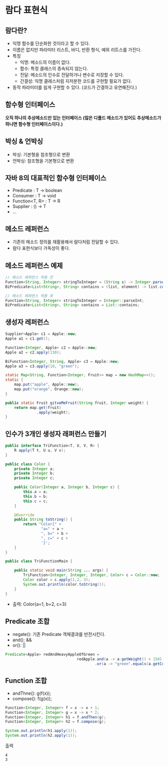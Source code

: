 # 람다 표현식

## 람다란?
- 익명 함수를 단순화한 것이라고 할 수 있다.
- 이름은 없지만 파라미터 리스트, 바디, 반환 형식, 예외 리트스를 가진다.
- 특징
    - 익명: 메소드의 이름이 없다.
    - 함수: 특정 클래스의 종속되지 않는다.
    - 전달: 메소드의 인수로 전달하거나 변수로 저장할 수 있다.
    - 간결성: 익명 클래스처럼 지저분한 코드를 구현할 필요가 없다.
- 동작 파라미터를 쉽게 구현할 수 있다. (코드가 간결하고 유연해진다.)

## 함수형 인터페이스
**오직 하나의 추상메소드만 있는 인터페이스 (많은 디폴드 메소드가 있어도 추상메소드가 하나면 함수형 인터페이스이다.)**

## 박싱 & 언박싱
 - 박싱: 기본형을 참조형으로 변환
 - 언박싱: 참조형을 기본형으로 변환

## 자바 8의 대표적인 함수형 인터페이스
- Predicate<T> : T -> boolean
- Consumer<T> : T -> void
- Function<T, R> : T -> R
- Supplier<T> : () -> T
- ...


## 메소드 레퍼런스
- 기존의 메소드 정의를 재활용해서 람다처럼 전달할 수 있다.
- 람다 표현식보다 가독성이 좋다.

## 메소드 레퍼런스 예제
```java
// 메소드 레퍼런스 적용 전
Function<String, Integer> stringToInteger = (String s) -> Integer.parseInt(s);
BiPredicate<List<String>, String> contains = (list, element) -> list.contains(element);

// 메소드 레퍼런스 적용 후
Function<String, Integer> stringToInteger = Integer::parseInt;
BiPredicate<List<String>, String> contains = List::contains;
```

## 생성자 레퍼런스
```java
Supplier<Apple> c1 = Apple::new;
Apple a1 = c1.get();

Function<Integer, Apple> c2 = Apple::new;
Apple a2 = c2.apply(110);

BiFunction<Integer, String, Apple> c3 = Apple::new;
Apple a3 = c3.apply(10, "green");

static Map<String, Function<Integer, Fruit>> map = new HashMap<>();
static {
    map.put("apple", Apple::new);
    map.put("orange", Orange::new);
}

public static Fruit gitveMeFruit(String fruit, Integer weight) {
    return map.get(fruit)
              .apply(weight);
}
```

## 인수가 3개인 생성자 래퍼런스 만들기
```java
public interface TriFunction<T, U, V, R> {
    R apply(T t, U u, V v);
}

public class Color {
    private Integer a;
    private Integer b;
    private Integer c;

    public Color(Integer a, Integer b, Integer c) {
        this.a = a;
        this.b = b;
        this.c = c;
    }

    @Override
    public String toString() {
        return "Color{" +
                "a=" + a +
                ", b=" + b +
                ", c=" + c +
                '}';
    }
}

public class TriFunctionMain {

    public static void main(String ... args) {
        TriFunction<Integer, Integer, Integer, Color> c = Color::new;
        Color color = c.apply(1,2, 3);
        System.out.println(color.toString());
    }
}
```
- 출력: Color{a=1, b=2, c=3}

## Predicate 조합
- negate(): 기존 Predicate 객체결과를 반전시킨다.
- and(): &&
- or(): ||
```java
Predicate<Apple> redAndHeavyAppleOfGreen = 
                                redApple.and(a -> a.getWeight() > 150)
                                        .or(a -> "green".equals(a.getColor()));
```

## Function 조합
- andThne(): g(f(x));
- compose(): f(g(x));

```java
Function<Integer, Integer> f = x -> x + 1;
Function<Integer, Integer> g = x -> x * 2;
Function<Integer, Integer> h1 = f.andThen(g);
Function<Integer, Integer> h2 = f.compose(g);

System.out.println(h1.apply(1));
System.out.println(h2.apply(1));
```
출력
```
4
3
```
